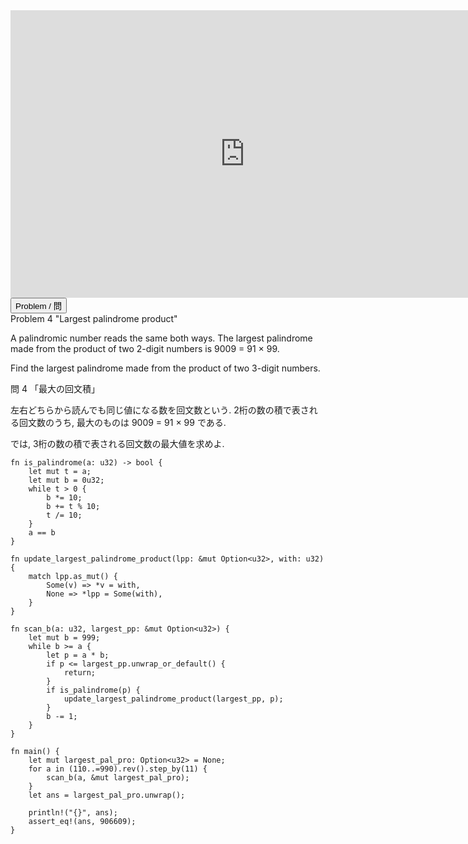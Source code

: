 <html><iframe src="https://docs.google.com/presentation/d/e/2PACX-1vTTJxJFxMM7KkbNVNMuhPlLG4EJdhHkaJKgibWTKEeKjuzUlvoNJ-qDBOC9qDxd9FbIS4y-Zf76P5F8/embed?start=false&loop=false&delayms=60000" frameborder="0" width="750" height="460" allowfullscreen="true" mozallowfullscreen="true" webkitallowfullscreen="true"></iframe></html>

<html>
<button class="accordion" onclick="toggle('the-accordion');">Problem / 問</button>
<div id="the-accordion" class="panel w3-hide">
Problem 4 "Largest palindrome product"
<p>A palindromic number reads the same both ways. The largest palindrome made from the product of two 2-digit numbers is 9009 = 91 × 99.</p>
<p>Find the largest palindrome made from the product of two 3-digit numbers.</p>

問 4 「最大の回文積」

左右どちらから読んでも同じ値になる数を回文数という. 2桁の数の積で表される回文数のうち, 最大のものは 9009 = 91 × 99 である.

では, 3桁の数の積で表される回文数の最大値を求めよ.
</div>
</html>

```rust,editable
fn is_palindrome(a: u32) -> bool {
    let mut t = a;
    let mut b = 0u32;
    while t > 0 {
        b *= 10;
        b += t % 10;
        t /= 10;
    }
    a == b
}

fn update_largest_palindrome_product(lpp: &mut Option<u32>, with: u32) {
    match lpp.as_mut() {
        Some(v) => *v = with,
        None => *lpp = Some(with),
    }
}

fn scan_b(a: u32, largest_pp: &mut Option<u32>) {
    let mut b = 999;
    while b >= a {
        let p = a * b;
        if p <= largest_pp.unwrap_or_default() {
            return;
        }
        if is_palindrome(p) {
            update_largest_palindrome_product(largest_pp, p);
        }
        b -= 1;
    }
}

fn main() {
    let mut largest_pal_pro: Option<u32> = None;
    for a in (110..=990).rev().step_by(11) {
        scan_b(a, &mut largest_pal_pro);
    }
    let ans = largest_pal_pro.unwrap();

    println!("{}", ans);
    assert_eq!(ans, 906609);
}
```
